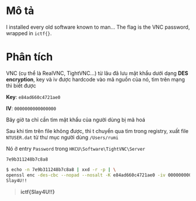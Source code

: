 # Mô tả

I installed every old software known to man... The flag is the VNC password, wrapped in `ictf{}`.

# Phân tích

VNC (cụ thể là RealVNC, TightVNC…) từ lâu đã lưu mật khẩu dưới dạng **DES encryption**, key và iv được hardcode vào mã nguồn của nó, tìm trên mạng thì biết được

**Key**: `e84ad660c4721ae0`

**IV**: `0000000000000000`

Bây giờ ta chỉ cần tìm mật khẩu của người dùng bị mã hoá

Sau khi tìm trên file không được, thì t chuyển qua tìm trong registry, xuất file `NTUSER.dat` từ thư mục người dùng `/Users/rumi`

Nó ở entry `Password` trong `HKCU\Software\TightVNC\Server`

`7e9b311248b7c8a8` 

```bash
$ echo -n 7e9b311248b7c8a8 | xxd -r -p | \
openssl enc -des-cbc --nopad --nosalt -K e84ad660c4721ae0 -iv 0000000000000000 -d
Slay4U!!
```

> **ictf{Slay4U!!}**